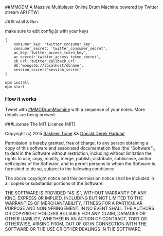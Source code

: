 ##MMODM
A Massive Multiplayer Online Drum Machine powered by Twitter stream API FTW!

###Install & Run

make sure to edit config.js with your keys

```
{
    consumer_key: 'twitter_consumer_key',
    consumer_secret: 'twitter_consumer_secret',
    ac_key:'twitter_access_token_key',
    ac_secret:'twitter_access_token_secret',
    cb_url:'twitter_callback_url',
    db:'mongodb://localhost/dbname',
    session_secret:'session_secret'
}
```

```
npm install
npm start
```

### How it works

Tweet with [#MMODrumMachine](https://twitter.com/search?q=%23MMODrumMachine&src=typd) with a sequence of your notes. More details are being brewed.

###License
The MIT License (MIT)

Copyright (c) 2015 [Basheer Tome](http://basheertome.com/) && [Donald Derek Haddad](http://donaldderek.com/)

Permission is hereby granted, free of charge, to any person obtaining a copy of this software and associated documentation files (the "Software"), to deal in the Software without restriction, including without limitation the rights to use, copy, modify, merge, publish, distribute, sublicense, and/or sell copies of the Software, and to permit persons to whom the Software is furnished to do so, subject to the following conditions:

The above copyright notice and this permission notice shall be included in all copies or substantial portions of the Software.

THE SOFTWARE IS PROVIDED "AS IS", WITHOUT WARRANTY OF ANY KIND, EXPRESS OR IMPLIED, INCLUDING BUT NOT LIMITED TO THE WARRANTIES OF MERCHANTABILITY, FITNESS FOR A PARTICULAR PURPOSE AND NONINFRINGEMENT. IN NO EVENT SHALL THE AUTHORS OR COPYRIGHT HOLDERS BE LIABLE FOR ANY CLAIM, DAMAGES OR OTHER LIABILITY, WHETHER IN AN ACTION OF CONTRACT, TORT OR OTHERWISE, ARISING FROM, OUT OF OR IN CONNECTION WITH THE SOFTWARE OR THE USE OR OTHER DEALINGS IN THE SOFTWARE.
